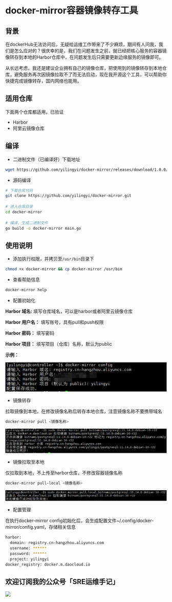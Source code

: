 # docker-mirror容器镜像转存工具

## 背景

在dockerHub无法访问后，无疑给运维工作带来了不少麻烦，期间有人问我，我们是怎么应对的？很庆幸的是，我们在问题发生之前，就已经把核心服务的容器镜像转存到本地的Harbor仓库中，在问题发生后只需要更新边缘服务的镜像即可。

从长远考虑，我还是建议企业拥有自己的镜像仓库，把使用到的镜像转存到本地仓库，避免服务再次因镜像拉取不了而无法启动，现在我开源这个工具，可以帮助你快捷完成镜像转存，国内网络也能用。

## 适用仓库

下面两个仓库都适用，已验证

* Harbor
* 阿里云镜像仓库

## 编译

* 二进制文件（已编译好）下载地址

```bash
wget https://github.com/yilingyi/docker-mirror/releases/download/1.0.0/docker-mirror-1.0.0-amd64.tar.gz
```

* 源码编译

```bash
# 下载仓库代码
git clone https://github.com/yilingyi/docker-mirror.git

# 进入仓库目录
cd docker-mirror

# 编译，生成二进制文件
go build -o docker-mirror main.go
```

## 使用说明

* 添加执行权限，并拷贝至`/usr/bin`目录下

```bash
chmod +x docker-mirror && cp docker-mirror /usr/bin
```

* 查看帮助信息

```bash
docker-mirror help
```

* 配置初始化

**Harbor 域名:** 填写仓库域名，可以是harbor或者阿里云镜像仓库

**Harbor 用户名：** 填写账号，具有pull和push权限

**Harbor 密码：** 填写密码

**Harbor 项目：** 填写项目（仓库）名称，默认为public

**示例：** 

![](static/pic/1.png)

* 镜像转存

拉取镜像到本地，在修改镜像名称后转存本地仓库，注意镜像名称不要携带域名

```bash
docker-mirror pull <镜像名称>
```

![](static/pic/2.png)

* 镜像拉取至本地

仅拉取到本地，不上传至harbor仓库，不修改容器镜像名称

```bash
docker-mirror pull-local <镜像名称>
```

![](static/pic/3.png)

* 配置管理

在执行docker-mirror config初始化后，会生成配置文件~/.config/docker-mirror/config.yaml，存储相关信息

```bash
harbor:
  domain: registry.cn-hangzhou.aliyuncs.com
  username: ******
  password: ******
  project: yilingyi
docker_registry: docker.m.daocloud.io
```

## **欢迎订阅我的公众号「SRE运维手记」**
![](static/pic/4.png)